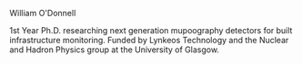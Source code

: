 William O'Donnell

1st Year Ph.D. researching next generation mupoography detectors for built infrastructure monitoring. Funded by Lynkeos Technology and the Nuclear and Hadron Physics group at the University of Glasgow.


<!---
William-OD/William-OD is a ✨ special ✨ repository because its `README.md` (this file) appears on your GitHub profile.
You can click the Preview link to take a look at your changes.
--->
